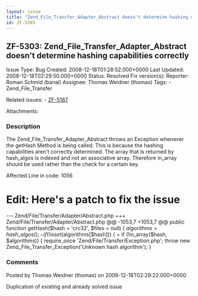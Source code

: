 ```yaml
---
layout: issue
title: "Zend_File_Transfer_Adapter_Abstract doesn't determine hashing capabilities correctly"
id: ZF-5303
---
```


ZF-5303: Zend\_File\_Transfer\_Adapter\_Abstract doesn't determine hashing capabilities correctly
-------------------------------------------------------------------------------------------------

 Issue Type: Bug Created: 2008-12-18T01:28:52.000+0000 Last Updated: 2008-12-18T02:29:50.000+0000 Status: Resolved Fix version(s): 
 Reporter:  Roman Schmid (banal)  Assignee:  Thomas Weidner (thomas)  Tags: - Zend\_File\_Transfer
 
 Related issues: - [ZF-5187](/issues/browse/ZF-5187)
 
 Attachments: 
### Description

The Zend\_File\_Transfer\_Adapter\_Abstract throws an Exception whenever the getHash Method is being called. This is because the hashing capabilities aren't correctly determined. The array that is returned by hash\_algos is indexed and not an associative array. Therefore in\_array should be used rather than the check for a certain key.

Affected Line in code: 1056

Edit: Here's a patch to fix the issue
=====================================

--- Zend/File/Transfer/Adapter/Abstract.php +++ Zend/File/Transfer/Adapter/Abstract.php @@ -1053,7 +1053,7 @@ public function getHash($hash = 'crc32', $files = null) { $algorithms = hash\_algos(); - if (!isset($algorithms[$hash])) { + if (!in\_array($hash, $algorithms)) { require\_once 'Zend/File/Transfer/Exception.php'; throw new Zend\_File\_Transfer\_Exception('Unknown hash algorithm'); }

 

 

### Comments

Posted by Thomas Weidner (thomas) on 2008-12-18T02:29:22.000+0000

Duplication of existing and already solved issue

 

 